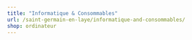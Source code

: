 ```yaml
---
title: "Informatique & Consommables"
url: /saint-germain-en-laye/informatique-and-consommables/
shop: ordinateur
---
```

